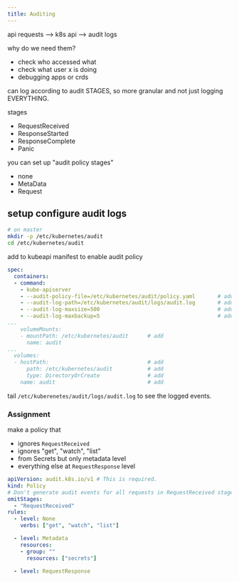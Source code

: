 ```yaml
---
title: Auditing
---
```


api requests --> k8s api --> audit logs

why do we need them?

- check who accessed what
- check what user x is doing
- debugging apps or crds

can log according to audit STAGES, so more granular and not just logging EVERYTHING.

stages

- RequestReceived
- ResponseStarted
- ResponseComplete
- Panic

you can set up "audit policy stages"

- none
- MetaData
- Request

## setup configure audit logs

```bash
# on master
mkdir -p /etc/kubernetes/audit
cd /etc/kubernetes/audit
```

add to kubeapi manifest to enable audit policy

```yaml
spec:
  containers:
  - command:
    - kube-apiserver
    - --audit-policy-file=/etc/kubernetes/audit/policy.yaml       # add
    - --audit-log-path=/etc/kubernetes/audit/logs/audit.log       # add
    - --audit-log-maxsize=500                                     # add
    - --audit-log-maxbackup=5                                     # add
...
    volumeMounts:
    - mountPath: /etc/kubernetes/audit      # add
      name: audit
...
  volumes:
  - hostPath:                               # add
      path: /etc/kubernetes/audit           # add
      type: DirectoryOrCreate               # add
    name: audit                             # add    
```

tail `/etc/kuberenetes/audit/logs/audit.log` to see the logged events.

### Assignment

make a policy that

- ignores `RequestReceived`
- ignores "get", "watch", "list"
- from Secrets but only metadata level
- everything else at `RequestResponse` level

```yaml
apiVersion: audit.k8s.io/v1 # This is required.
kind: Policy
# Don't generate audit events for all requests in RequestReceived stage.
omitStages:
  - "RequestReceived"
rules:
  - level: None
    verbs: ["get", "watch", "list"]

  - level: Metadata
    resources:
    - group: ""
      resources: ["secrets"]

  - level: RequestResponse
```
